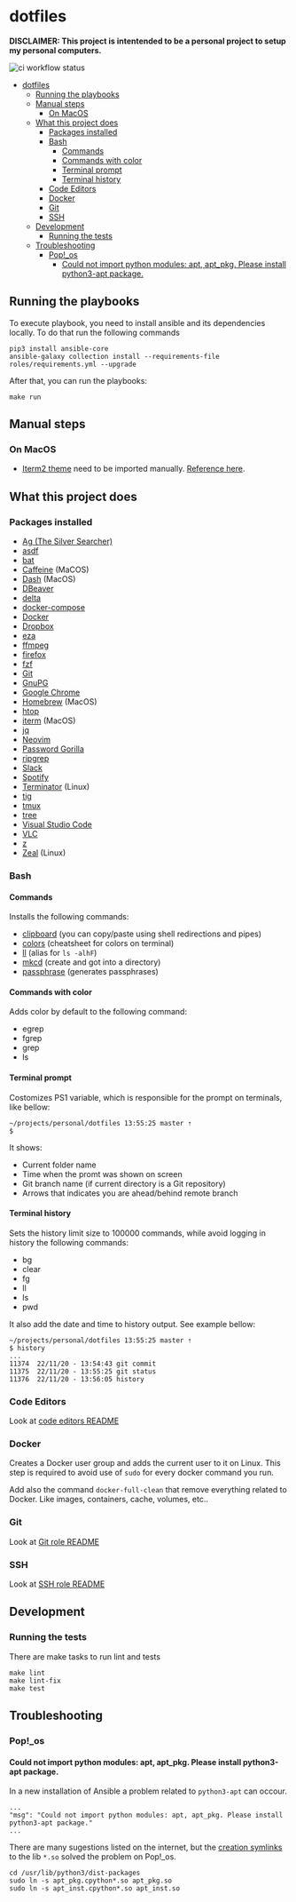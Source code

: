 # dotfiles

**DISCLAIMER: This project is intentended to be a personal project to setup my
personal computers.**

![ci workflow
status](https://github.com/deniscostadsc/dotfiles/actions/workflows/ci.yml/badge.svg)

- [dotfiles](#dotfiles)
  - [Running the playbooks](#running-the-playbooks)
  - [Manual steps](#manual-steps)
    - [On MacOS](#on-macos)
  - [What this project does](#what-this-project-does)
    - [Packages installed](#packages-installed)
    - [Bash](#bash)
      - [Commands](#commands)
      - [Commands with color](#commands-with-color)
      - [Terminal prompt](#terminal-prompt)
      - [Terminal history](#terminal-history)
    - [Code Editors](#code-editors)
    - [Docker](#docker)
    - [Git](#git)
    - [SSH](#ssh)
  - [Development](#development)
    - [Running the tests](#running-the-tests)
  - [Troubleshooting](#troubleshooting)
    - [Pop!\_os](#pop_os)
      - [Could not import python modules: apt, apt\_pkg. Please install python3-apt package.](#could-not-import-python-modules-apt-apt_pkg-please-install-python3-apt-package)

## Running the playbooks

To execute playbook, you need to install ansible and its dependencies locally.
To do that run the following commands

```
pip3 install ansible-core
ansible-galaxy collection install --requirements-file roles/requirements.yml --upgrade
```

After that, you can run the playbooks:

```
make run
```

## Manual steps

### On MacOS

- [Iterm2 theme](/roles/terminal/files/Dracula.itermcolors) need to be imported
  manually. [Reference here](https://draculatheme.com/iterm).

## What this project does

### Packages installed

- [Ag (The Silver
  Searcher)](https://github.com/ggreer/the_silver_searcher#readme)
- [asdf](https://github.com/asdf-vm/asdf#readme)
- [bat](https://github.com/sharkdp/bat#readme)
- [Caffeine](https://www.caffeine-app.net/) (MaCOS)
- [Dash](https://kapeli.com/dash) (MacOS)
- [DBeaver](https://dbeaver.io/)
- [delta](https://github.com/dandavison/delta#readme)
- [docker-compose](https://docs.docker.com/compose/)
- [Docker](https://docs.docker.com/)
- [Dropbox](https://www.dropbox.com/)
- [eza](https://github.com/eza-community/eza#readme)
- [ffmpeg](https://ffmpeg.org/)
- [firefox](https://www.mozilla.org/en-US/firefox/new/)
- [fzf](https://github.com/junegunn/fzf#readme)
- [Git](https://git-scm.com/)
- [GnuPG](https://gnupg.org/)
- [Google Chrome](https://www.google.com/intl/en/chrome/)
- [Homebrew](https://brew.sh/) (MacOS)
- [htop](https://github.com/htop-dev/htop#readme)
- [iterm](https://iterm2.com/) (MacOS)
- [jq](https://jqlang.github.io/jq/)
- [Neovim](https://neovim.io/)
- [Password Gorilla](https://github.com/zdia/gorilla#readme)
- [ripgrep](https://github.com/BurntSushi/ripgrep#readme)
- [Slack](https://slack.com/)
- [Spotify](https://www.spotify.com)
- [Terminator](https://gnome-terminator.org/) (Linux)
- [tig](https://github.com/jonas/tig#readme)
- [tmux](https://github.com/tmux/tmux#readme)
- [tree](https://linux.die.net/man/1/tree)
- [Visual Studio Code](https://code.visualstudio.com/)
- [VLC](https://www.videolan.org/vlc/)
- [z](https://github.com/rupa/z/#readme)
- [Zeal](https://zealdocs.org/) (Linux)

### Bash

#### Commands

Installs the following commands:

- [clipboard](/roles/bash/files/bin/clipboard.sh) (you can copy/paste using shell
  redirections and pipes)
- [colors](/roles/bash/files/bin/colors.sh) (cheatsheet for colors on terminal)
- [ll](/roles/bash/files/bash_aliases.sh) (alias for `ls -alhF`)
- [mkcd](/roles/bash/files/bash_functions.sh) (create and got into a directory)
- [passphrase](/roles/bash/files/bin/passphrase.sh) (generates passphrases)

#### Commands with color

Adds color by default to the following command:

- egrep
- fgrep
- grep
- ls

#### Terminal prompt

Costomizes PS1 variable, which is responsible for the prompt on terminals, like
bellow:

```
~/projects/personal/dotfiles 13:55:25 master ⇡
$
```

It shows:

- Current folder name
- Time when the promt was shown on screen
- Git branch name (if current directory is a Git repository)
- Arrows that indicates you are ahead/behind remote branch

#### Terminal history

Sets the history limit size to 100000 commands, while avoid logging in history
the following commands:

- bg
- clear
- fg
- ll
- ls
- pwd

It also add the date and time to history output. See example bellow:

```
~/projects/personal/dotfiles 13:55:25 master ⇡
$ history
...
11374  22/11/20 - 13:54:43 git commit
11375  22/11/20 - 13:55:25 git status
11376  22/11/20 - 13:56:05 history
```

### Code Editors

Look at [code editors README](/roles/code_editors/README.md)

### Docker

Creates a Docker user group and adds the current user to it on Linux. This step
is required to avoid use of `sudo` for every docker command you run.

Add also the command `docker-full-clean` that remove everything related to
Docker. Like images, containers, cache, volumes, etc..

### Git

Look at [Git role README](/roles/git/README.md)

### SSH

Look at [SSH role README](/roles/ssh/README.md)

## Development

### Running the tests

There are make tasks to run lint and tests

```
make lint
make lint-fix
make test
```

## Troubleshooting

### Pop!_os

#### Could not import python modules: apt, apt_pkg. Please install python3-apt package.

In a new installation of Ansible a problem related to `python3-apt` can occour.

```
...
"msg": "Could not import python modules: apt, apt_pkg. Please install python3-apt package."
...
```

There are many sugestions listed on the internet, but the [creation
symlinks](https://stackoverflow.com/a/69107017) to the lib `*.so` solved the
problem on Pop!_os.

```
cd /usr/lib/python3/dist-packages
sudo ln -s apt_pkg.cpython*.so apt_pkg.so
sudo ln -s apt_inst.cpython*.so apt_inst.so
```
